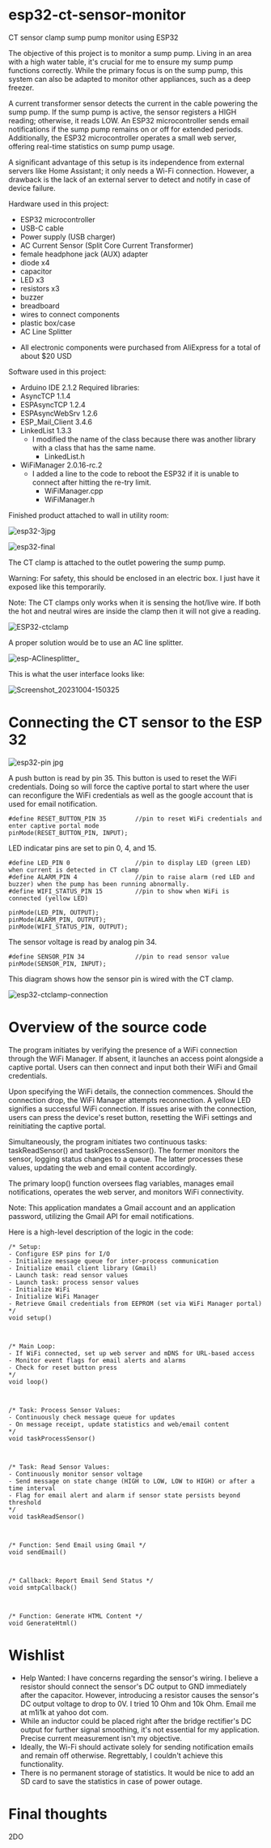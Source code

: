 # esp32-ct-sensor-monitor

CT sensor clamp sump pump monitor using ESP32

The objective of this project is to monitor a sump pump. Living in an area with a high water table, it's crucial for me to ensure my sump pump functions correctly. While the primary focus is on the sump pump, this system can also be adapted to monitor other appliances, such as a deep freezer.

A current transformer sensor detects the current in the cable powering the sump pump. If the sump pump is active, the sensor registers a HIGH reading; otherwise, it reads LOW. An ESP32 microcontroller sends email notifications if the sump pump remains on or off for extended periods. Additionally, the ESP32 microcontroller operates a small web server, offering real-time statistics on sump pump usage.

A significant advantage of this setup is its independence from external servers like Home Assistant; it only needs a Wi-Fi connection. However, a drawback is the lack of an external server to detect and notify in case of device failure.

Hardware used in this project:
- ESP32 microcontroller
- USB-C cable
- Power supply (USB charger)
- AC Current Sensor (Split Core Current Transformer)
- female headphone jack (AUX) adapter
- diode x4
- capacitor
- LED x3
- resistors x3
- buzzer
- breadboard
- wires to connect components
- plastic box/case
- AC Line Splitter

* All electronic components were purchased from AliExpress for a total of about $20 USD

Software used in this project:
- Arduino IDE 2.1.2
Required libraries:
- AsyncTCP 1.1.4
- ESPAsyncTCP 1.2.4
- ESPAsyncWebSrv 1.2.6
- ESP_Mail_Client 3.4.6
- LinkedList 1.3.3
    * I modified the name of the class because there was another library with a class that has the same name.
      * LinkedList.h
- WiFiManager 2.0.16-rc.2
    * I added a line to the code to reboot the ESP32 if it is unable to connect after hitting the re-try limit.
      * WiFiManager.cpp
      * WiFiManager.h

Finished product attached to wall in utility room:

![esp32-3jpg](https://github.com/m1i1k/esp32-ct-sensor-monitor/assets/41442342/5395bcee-59c1-42b9-94e4-00821c8582bd)

![esp32-final](https://github.com/m1i1k/esp32-ct-sensor-monitor/assets/41442342/51f954e0-9a7b-46af-90c4-b55ec9695ccb)

The CT clamp is attached to the outlet powering the sump pump. 

Warning: For safety, this should be enclosed in an electric box. I just have it exposed like this temporarily.

Note: The CT clamps only works when it is sensing the hot/live wire. If both the hot and neutral wires are inside the clamp then it will not give a reading.

![ESP32-ctclamp](https://github.com/m1i1k/esp32-ct-sensor-monitor/assets/41442342/c730da7e-ef25-4493-9c2e-4aa24c80de8d)

A proper solution would be to use an AC line splitter.

![esp-AClinesplitter_](https://github.com/m1i1k/esp32-ct-sensor-monitor/assets/41442342/4b08906d-db6f-4e78-bb63-ce0a82da00bd)

This is what the user interface looks like:

![Screenshot_20231004-150325](https://github.com/m1i1k/esp32-ct-sensor-monitor/assets/41442342/10c0ab20-61c1-4b71-8044-265483c92eac)


# Connecting the CT sensor to the ESP 32

![esp32-pin jpg](https://github.com/m1i1k/esp32-ct-sensor-monitor/assets/41442342/563f13cd-90d6-40bf-8863-5e853e8903ae)

A push button is read by pin 35. This button is used to reset the WiFi credentials. Doing so will force the captive portal to start where the user can reconfigure the WiFi credentials as well as the google account that is used for email notification.
```
#define RESET_BUTTON_PIN 35        //pin to reset WiFi credentials and enter captive portal mode
pinMode(RESET_BUTTON_PIN, INPUT);
```
LED indicatar pins are set to pin 0, 4, and 15. 
```
#define LED_PIN 0                  //pin to display LED (green LED) when current is detected in CT clamp
#define ALARM_PIN 4                //pin to raise alarm (red LED and buzzer) when the pump has been running abnormally.
#define WIFI_STATUS_PIN 15         //pin to show when WiFi is connected (yellow LED)

pinMode(LED_PIN, OUTPUT);
pinMode(ALARM_PIN, OUTPUT);  
pinMode(WIFI_STATUS_PIN, OUTPUT);
```
The sensor voltage is read by analog pin 34. 
```
#define SENSOR_PIN 34              //pin to read sensor value
pinMode(SENSOR_PIN, INPUT);
```
This diagram shows how the sensor pin is wired with the CT clamp. 

![esp32-ctclamp-connection](https://github.com/m1i1k/esp32-ct-sensor-monitor/assets/41442342/b4badb9e-d87b-494a-ac7f-119ddde331e4)


# Overview of the source code

The program initiates by verifying the presence of a WiFi connection through the WiFi Manager. If absent, it launches an access point alongside a captive portal. Users can then connect and input both their WiFi and Gmail credentials.

Upon specifying the WiFi details, the connection commences. Should the connection drop, the WiFi Manager attempts reconnection. A yellow LED signifies a successful WiFi connection. If issues arise with the connection, users can press the device's reset button, resetting the WiFi settings and reinitiating the captive portal.

Simultaneously, the program initiates two continuous tasks: taskReadSensor() and taskProcessSensor(). The former monitors the sensor, logging status changes to a queue. The latter processes these values, updating the web and email content accordingly.

The primary loop() function oversees flag variables, manages email notifications, operates the web server, and monitors WiFi connectivity.

Note: This application mandates a Gmail account and an application password, utilizing the Gmail API for email notifications.

Here is a high-level description of the logic in the code:

```
/* Setup:
- Configure ESP pins for I/O
- Initialize message queue for inter-process communication
- Initialize email client library (Gmail)
- Launch task: read sensor values
- Launch task: process sensor values
- Initialize WiFi
- Initialize WiFi Manager
- Retrieve Gmail credentials from EEPROM (set via WiFi Manager portal)
*/
void setup()



/* Main Loop:
- If WiFi connected, set up web server and mDNS for URL-based access
- Monitor event flags for email alerts and alarms
- Check for reset button press
*/
void loop()



/* Task: Process Sensor Values:
- Continuously check message queue for updates
- On message receipt, update statistics and web/email content
*/
void taskProcessSensor()



/* Task: Read Sensor Values:
- Continuously monitor sensor voltage
- Send message on state change (HIGH to LOW, LOW to HIGH) or after a time interval
- Flag for email alert and alarm if sensor state persists beyond threshold
*/
void taskReadSensor()



/* Function: Send Email using Gmail */
void sendEmail()



/* Callback: Report Email Send Status */
void smtpCallback()



/* Function: Generate HTML Content */
void GenerateHtml()
```

# Wishlist

- Help Wanted: I have concerns regarding the sensor's wiring. I believe a resistor should connect the sensor's DC output to GND immediately after the capacitor. However, introducing a resistor causes the sensor's DC output voltage to drop to 0V. I tried 10 Ohm and 10k Ohm. Email me at m1i1k at yahoo dot com.
- While an inductor could be placed right after the bridge rectifier's DC output for further signal smoothing, it's not essential for my application. Precise current measurement isn't my objective.
- Ideally, the Wi-Fi should activate solely for sending notification emails and remain off otherwise. Regrettably, I couldn't achieve this functionality.
- There is no permanent storage of statistics. It would be nice to add an SD card to save the statistics in case of power outage.

# Final thoughts

2DO
